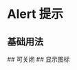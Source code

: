 # Alert 提示

## 基础用法

<j-alert message="THIS IS ALERT" />
<j-alert type="warning" message="THIS IS ALERT" />
<j-alert type="success" message="THIS IS ALERT" />
<j-alert type="error" message="THIS IS ALERT" />
##  可关闭
<j-alert closed message="THIS IS ALERT" />
<j-alert closed type="warning" message="THIS IS ALERT" />
## 显示图标
<j-alert showIcon message="THIS IS ALERT" />
<j-alert showIcon closed type="warning" message="THIS IS ALERT" />
<j-alert showIcon type="success" message="THIS IS ALERT" />
<j-alert showIcon closed type="error" message="THIS IS ALERT" />

<style scoped>
    .j-message {
        margin-top: 20px;

    }
</style>
